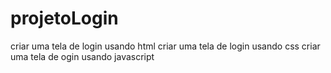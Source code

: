 # projetoLogin
criar uma tela de login usando html
criar uma tela de login usando css
criar uma tela de ogin usando javascript
